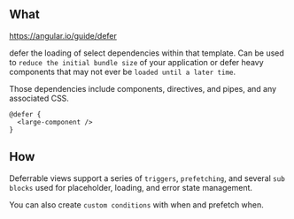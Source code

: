 
## What
https://angular.io/guide/defer

defer the loading of select dependencies within that template. 
Can be used to `reduce the initial bundle size` of your application or defer heavy components that may not ever be `loaded until a later time`.

Those dependencies include components, directives, and pipes, and any associated CSS.
```
@defer {
  <large-component />
}
```

## How
Deferrable views support a series of `triggers`, `prefetching`, and several `sub blocks` used for placeholder, loading, and error state management. 

You can also create `custom conditions` with when and prefetch when.
